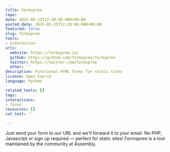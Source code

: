 ```yaml
---
title: Formspree
repo: 
date: 2015-05-15T12:20:00.000+00:00
posted_date: 2015-05-15T12:20:00.000+00:00
featured: false
slug: formspree
tools:
- Interaction
urls:
  website: https://formspree.io/
  github: https://github.com/formspree/formspree
  twitter: https://twitter.com/formspree
  other: ''
description: Functional HTML forms for static sites
license: Open Source
language: Python

related_tools: []
tags:
interactions:
- forms
resources: []
cat_test: ''

---
```

Just send your form to our URL and we'll forward it to your email. No PHP, Javascript or sign up required — perfect for static sites! Formspree is a tool maintained by the community at Assembly.
